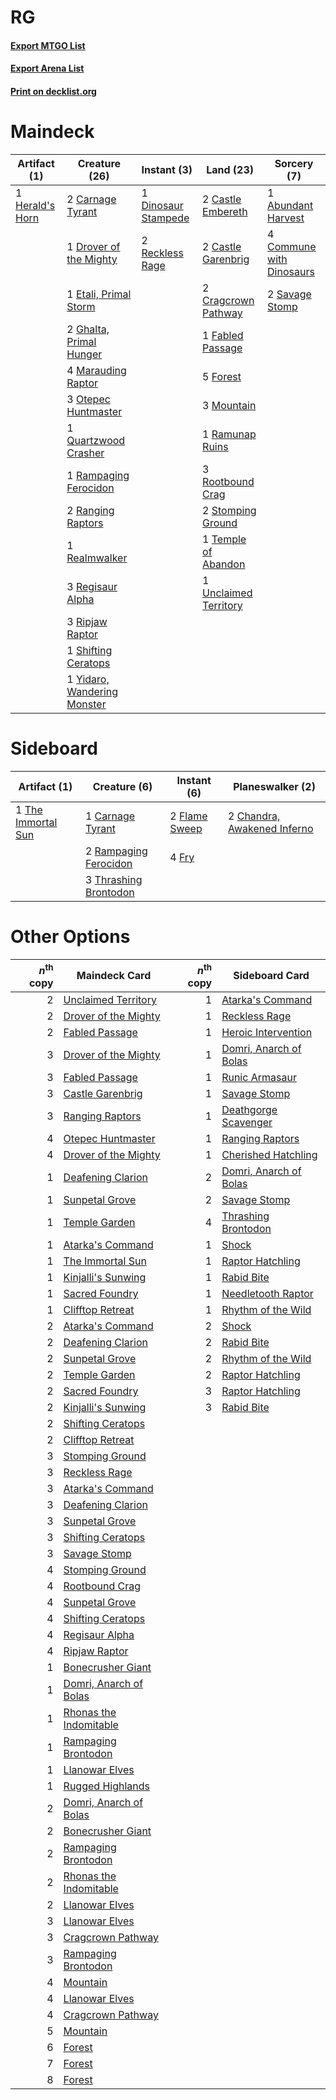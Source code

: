 # RG

#### [Export MTGO List](../collection/RG/RG.txt)
#### [Export Arena List](../collection/RG/RG_arena.txt)
#### [Print on decklist.org](http://decklist.org/?deckmain=1%09Abundant%20Harvest%0A2%09Carnage%20Tyrant%0A2%09Castle%20Embereth%0A2%09Castle%20Garenbrig%0A4%09Commune%20with%20Dinosaurs%0A2%09Cragcrown%20Pathway%0A1%09Dinosaur%20Stampede%0A1%09Drover%20of%20the%20Mighty%0A1%09Etali,%20Primal%20Storm%0A1%09Fabled%20Passage%0A5%09Forest%0A2%09Ghalta,%20Primal%20Hunger%0A1%09Herald's%20Horn%0A4%09Marauding%20Raptor%0A3%09Mountain%0A3%09Otepec%20Huntmaster%0A1%09Quartzwood%20Crasher%0A1%09Rampaging%20Ferocidon%0A1%09Ramunap%20Ruins%0A2%09Ranging%20Raptors%0A1%09Realmwalker%0A2%09Reckless%20Rage%0A3%09Regisaur%20Alpha%0A3%09Ripjaw%20Raptor%0A3%09Rootbound%20Crag%0A2%09Savage%20Stomp%0A1%09Shifting%20Ceratops%0A2%09Stomping%20Ground%0A1%09Temple%20of%20Abandon%0A1%09Unclaimed%20Territory%0A1%09Yidaro,%20Wandering%20Monster&deckside=1%09Carnage%20Tyrant%0A2%09Chandra,%20Awakened%20Inferno%0A2%09Flame%20Sweep%0A4%09Fry%0A2%09Rampaging%20Ferocidon%0A1%09The%20Immortal%20Sun%0A3%09Thrashing%20Brontodon)
# Maindeck

|                                       Artifact (1)                                       |                                            Creature (26)                                             |                                         Instant (3)                                          |                                           Land (23)                                            |                                            Sorcery (7)                                            |
|------------------------------------------------------------------------------------------|------------------------------------------------------------------------------------------------------|----------------------------------------------------------------------------------------------|------------------------------------------------------------------------------------------------|---------------------------------------------------------------------------------------------------|
|1 [Herald's Horn](http://gatherer.wizards.com/Pages/Card/Details.aspx?multiverseid=433294)|2 [Carnage Tyrant](http://gatherer.wizards.com/Pages/Card/Details.aspx?multiverseid=435334)           |1 [Dinosaur Stampede](http://gatherer.wizards.com/Pages/Card/Details.aspx?multiverseid=435294)|2 [Castle Embereth](http://gatherer.wizards.com/Pages/Card/Details.aspx?multiverseid=473201)    |1 [Abundant Harvest](http://gatherer.wizards.com/Pages/Card/Details.aspx?multiverseid=522223)      |
|                                                                                          |1 [Drover of the Mighty](http://gatherer.wizards.com/Pages/Card/Details.aspx?multiverseid=435342)     |2 [Reckless Rage](http://gatherer.wizards.com/Pages/Card/Details.aspx?multiverseid=439767)    |2 [Castle Garenbrig](http://gatherer.wizards.com/Pages/Card/Details.aspx?multiverseid=473202)   |4 [Commune with Dinosaurs](http://gatherer.wizards.com/Pages/Card/Details.aspx?multiverseid=435336)|
|                                                                                          |1 [Etali, Primal Storm](http://gatherer.wizards.com/Pages/Card/Details.aspx?multiverseid=439757)      |                                                                                              |2 [Cragcrown Pathway](http://gatherer.wizards.com/Pages/Card/Details.aspx?multiverseid=491915)  |2 [Savage Stomp](http://gatherer.wizards.com/Pages/Card/Details.aspx?multiverseid=435361)          |
|                                                                                          |2 [Ghalta, Primal Hunger](http://gatherer.wizards.com/Pages/Card/Details.aspx?multiverseid=456564)    |                                                                                              |1 [Fabled Passage](http://gatherer.wizards.com/Pages/Card/Details.aspx?multiverseid=473206)     |                                                                                                   |
|                                                                                          |4 [Marauding Raptor](http://gatherer.wizards.com/Pages/Card/Details.aspx?multiverseid=466904)         |                                                                                              |5 [Forest](http://gatherer.wizards.com/Pages/Card/Details.aspx?multiverseid=439860)             |                                                                                                   |
|                                                                                          |3 [Otepec Huntmaster](http://gatherer.wizards.com/Pages/Card/Details.aspx?multiverseid=435307)        |                                                                                              |3 [Mountain](http://gatherer.wizards.com/Pages/Card/Details.aspx?multiverseid=439859)           |                                                                                                   |
|                                                                                          |1 [Quartzwood Crasher](http://gatherer.wizards.com/Pages/Card/Details.aspx?multiverseid=479721)       |                                                                                              |1 [Ramunap Ruins](http://gatherer.wizards.com/Pages/Card/Details.aspx?multiverseid=430870)      |                                                                                                   |
|                                                                                          |1 [Rampaging Ferocidon](http://gatherer.wizards.com/Pages/Card/Details.aspx?multiverseid=435308)      |                                                                                              |3 [Rootbound Crag](http://gatherer.wizards.com/Pages/Card/Details.aspx?multiverseid=420934)     |                                                                                                   |
|                                                                                          |2 [Ranging Raptors](http://gatherer.wizards.com/Pages/Card/Details.aspx?multiverseid=435357)          |                                                                                              |2 [Stomping Ground](http://gatherer.wizards.com/Pages/Card/Details.aspx?multiverseid=405110)    |                                                                                                   |
|                                                                                          |1 [Realmwalker](http://gatherer.wizards.com/Pages/Card/Details.aspx?multiverseid=503804)              |                                                                                              |1 [Temple of Abandon](http://gatherer.wizards.com/Pages/Card/Details.aspx?multiverseid=373711)  |                                                                                                   |
|                                                                                          |3 [Regisaur Alpha](http://gatherer.wizards.com/Pages/Card/Details.aspx?multiverseid=435383)           |                                                                                              |1 [Unclaimed Territory](http://gatherer.wizards.com/Pages/Card/Details.aspx?multiverseid=435419)|                                                                                                   |
|                                                                                          |3 [Ripjaw Raptor](http://gatherer.wizards.com/Pages/Card/Details.aspx?multiverseid=435359)            |                                                                                              |                                                                                                |                                                                                                   |
|                                                                                          |1 [Shifting Ceratops](http://gatherer.wizards.com/Pages/Card/Details.aspx?multiverseid=466948)        |                                                                                              |                                                                                                |                                                                                                   |
|                                                                                          |1 [Yidaro, Wandering Monster](http://gatherer.wizards.com/Pages/Card/Details.aspx?multiverseid=479661)|                                                                                              |                                                                                                |                                                                                                   |


# Sideboard

|                                        Artifact (1)                                         |                                          Creature (6)                                          |                                      Instant (6)                                       |                                           Planeswalker (2)                                           |
|---------------------------------------------------------------------------------------------|------------------------------------------------------------------------------------------------|----------------------------------------------------------------------------------------|------------------------------------------------------------------------------------------------------|
|1 [The Immortal Sun](http://gatherer.wizards.com/Pages/Card/Details.aspx?multiverseid=439844)|1 [Carnage Tyrant](http://gatherer.wizards.com/Pages/Card/Details.aspx?multiverseid=435334)     |2 [Flame Sweep](http://gatherer.wizards.com/Pages/Card/Details.aspx?multiverseid=466893)|2 [Chandra, Awakened Inferno](http://gatherer.wizards.com/Pages/Card/Details.aspx?multiverseid=466881)|
|                                                                                             |2 [Rampaging Ferocidon](http://gatherer.wizards.com/Pages/Card/Details.aspx?multiverseid=435308)|4 [Fry](http://gatherer.wizards.com/Pages/Card/Details.aspx?multiverseid=466894)        |                                                                                                      |
|                                                                                             |3 [Thrashing Brontodon](http://gatherer.wizards.com/Pages/Card/Details.aspx?multiverseid=456570)|                                                                                        |                                                                                                      |


# Other Options

|*n*<sup>th</sup> copy|                                          Maindeck Card                                          |*n*<sup>th</sup> copy|                                         Sideboard Card                                          |
|--------------------:|-------------------------------------------------------------------------------------------------|--------------------:|-------------------------------------------------------------------------------------------------|
|                    2|[Unclaimed Territory](http://gatherer.wizards.com/Pages/Card/Details.aspx?multiverseid=435419)   |                    1|[Atarka's Command](http://gatherer.wizards.com/Pages/Card/Details.aspx?multiverseid=394502)      |
|                    2|[Drover of the Mighty](http://gatherer.wizards.com/Pages/Card/Details.aspx?multiverseid=435342)  |                    1|[Reckless Rage](http://gatherer.wizards.com/Pages/Card/Details.aspx?multiverseid=439767)         |
|                    2|[Fabled Passage](http://gatherer.wizards.com/Pages/Card/Details.aspx?multiverseid=473206)        |                    1|[Heroic Intervention](http://gatherer.wizards.com/Pages/Card/Details.aspx?multiverseid=423776)   |
|                    3|[Drover of the Mighty](http://gatherer.wizards.com/Pages/Card/Details.aspx?multiverseid=435342)  |                    1|[Domri, Anarch of Bolas](http://gatherer.wizards.com/Pages/Card/Details.aspx?multiverseid=461118)|
|                    3|[Fabled Passage](http://gatherer.wizards.com/Pages/Card/Details.aspx?multiverseid=473206)        |                    1|[Runic Armasaur](http://gatherer.wizards.com/Pages/Card/Details.aspx?multiverseid=447336)        |
|                    3|[Castle Garenbrig](http://gatherer.wizards.com/Pages/Card/Details.aspx?multiverseid=473202)      |                    1|[Savage Stomp](http://gatherer.wizards.com/Pages/Card/Details.aspx?multiverseid=435361)          |
|                    3|[Ranging Raptors](http://gatherer.wizards.com/Pages/Card/Details.aspx?multiverseid=435357)       |                    1|[Deathgorge Scavenger](http://gatherer.wizards.com/Pages/Card/Details.aspx?multiverseid=435339)  |
|                    4|[Otepec Huntmaster](http://gatherer.wizards.com/Pages/Card/Details.aspx?multiverseid=435307)     |                    1|[Ranging Raptors](http://gatherer.wizards.com/Pages/Card/Details.aspx?multiverseid=435357)       |
|                    4|[Drover of the Mighty](http://gatherer.wizards.com/Pages/Card/Details.aspx?multiverseid=435342)  |                    1|[Cherished Hatchling](http://gatherer.wizards.com/Pages/Card/Details.aspx?multiverseid=439781)   |
|                    1|[Deafening Clarion](http://gatherer.wizards.com/Pages/Card/Details.aspx?multiverseid=452915)     |                    2|[Domri, Anarch of Bolas](http://gatherer.wizards.com/Pages/Card/Details.aspx?multiverseid=461118)|
|                    1|[Sunpetal Grove](http://gatherer.wizards.com/Pages/Card/Details.aspx?multiverseid=420946)        |                    2|[Savage Stomp](http://gatherer.wizards.com/Pages/Card/Details.aspx?multiverseid=435361)          |
|                    1|[Temple Garden](http://gatherer.wizards.com/Pages/Card/Details.aspx?multiverseid=405112)         |                    4|[Thrashing Brontodon](http://gatherer.wizards.com/Pages/Card/Details.aspx?multiverseid=456570)   |
|                    1|[Atarka's Command](http://gatherer.wizards.com/Pages/Card/Details.aspx?multiverseid=394502)      |                    1|[Shock](http://gatherer.wizards.com/Pages/Card/Details.aspx?multiverseid=129732)                 |
|                    1|[The Immortal Sun](http://gatherer.wizards.com/Pages/Card/Details.aspx?multiverseid=439844)      |                    1|[Raptor Hatchling](http://gatherer.wizards.com/Pages/Card/Details.aspx?multiverseid=435309)      |
|                    1|[Kinjalli's Sunwing](http://gatherer.wizards.com/Pages/Card/Details.aspx?multiverseid=435170)    |                    1|[Rabid Bite](http://gatherer.wizards.com/Pages/Card/Details.aspx?multiverseid=447331)            |
|                    1|[Sacred Foundry](http://gatherer.wizards.com/Pages/Card/Details.aspx?multiverseid=405106)        |                    1|[Needletooth Raptor](http://gatherer.wizards.com/Pages/Card/Details.aspx?multiverseid=439764)    |
|                    1|[Clifftop Retreat](http://gatherer.wizards.com/Pages/Card/Details.aspx?multiverseid=443127)      |                    1|[Rhythm of the Wild](http://gatherer.wizards.com/Pages/Card/Details.aspx?multiverseid=457345)    |
|                    2|[Atarka's Command](http://gatherer.wizards.com/Pages/Card/Details.aspx?multiverseid=394502)      |                    2|[Shock](http://gatherer.wizards.com/Pages/Card/Details.aspx?multiverseid=129732)                 |
|                    2|[Deafening Clarion](http://gatherer.wizards.com/Pages/Card/Details.aspx?multiverseid=452915)     |                    2|[Rabid Bite](http://gatherer.wizards.com/Pages/Card/Details.aspx?multiverseid=447331)            |
|                    2|[Sunpetal Grove](http://gatherer.wizards.com/Pages/Card/Details.aspx?multiverseid=420946)        |                    2|[Rhythm of the Wild](http://gatherer.wizards.com/Pages/Card/Details.aspx?multiverseid=457345)    |
|                    2|[Temple Garden](http://gatherer.wizards.com/Pages/Card/Details.aspx?multiverseid=405112)         |                    2|[Raptor Hatchling](http://gatherer.wizards.com/Pages/Card/Details.aspx?multiverseid=435309)      |
|                    2|[Sacred Foundry](http://gatherer.wizards.com/Pages/Card/Details.aspx?multiverseid=405106)        |                    3|[Raptor Hatchling](http://gatherer.wizards.com/Pages/Card/Details.aspx?multiverseid=435309)      |
|                    2|[Kinjalli's Sunwing](http://gatherer.wizards.com/Pages/Card/Details.aspx?multiverseid=435170)    |                    3|[Rabid Bite](http://gatherer.wizards.com/Pages/Card/Details.aspx?multiverseid=447331)            |
|                    2|[Shifting Ceratops](http://gatherer.wizards.com/Pages/Card/Details.aspx?multiverseid=466948)     |                     |                                                                                                 |
|                    2|[Clifftop Retreat](http://gatherer.wizards.com/Pages/Card/Details.aspx?multiverseid=443127)      |                     |                                                                                                 |
|                    3|[Stomping Ground](http://gatherer.wizards.com/Pages/Card/Details.aspx?multiverseid=405110)       |                     |                                                                                                 |
|                    3|[Reckless Rage](http://gatherer.wizards.com/Pages/Card/Details.aspx?multiverseid=439767)         |                     |                                                                                                 |
|                    3|[Atarka's Command](http://gatherer.wizards.com/Pages/Card/Details.aspx?multiverseid=394502)      |                     |                                                                                                 |
|                    3|[Deafening Clarion](http://gatherer.wizards.com/Pages/Card/Details.aspx?multiverseid=452915)     |                     |                                                                                                 |
|                    3|[Sunpetal Grove](http://gatherer.wizards.com/Pages/Card/Details.aspx?multiverseid=420946)        |                     |                                                                                                 |
|                    3|[Shifting Ceratops](http://gatherer.wizards.com/Pages/Card/Details.aspx?multiverseid=466948)     |                     |                                                                                                 |
|                    3|[Savage Stomp](http://gatherer.wizards.com/Pages/Card/Details.aspx?multiverseid=435361)          |                     |                                                                                                 |
|                    4|[Stomping Ground](http://gatherer.wizards.com/Pages/Card/Details.aspx?multiverseid=405110)       |                     |                                                                                                 |
|                    4|[Rootbound Crag](http://gatherer.wizards.com/Pages/Card/Details.aspx?multiverseid=420934)        |                     |                                                                                                 |
|                    4|[Sunpetal Grove](http://gatherer.wizards.com/Pages/Card/Details.aspx?multiverseid=420946)        |                     |                                                                                                 |
|                    4|[Shifting Ceratops](http://gatherer.wizards.com/Pages/Card/Details.aspx?multiverseid=466948)     |                     |                                                                                                 |
|                    4|[Regisaur Alpha](http://gatherer.wizards.com/Pages/Card/Details.aspx?multiverseid=435383)        |                     |                                                                                                 |
|                    4|[Ripjaw Raptor](http://gatherer.wizards.com/Pages/Card/Details.aspx?multiverseid=435359)         |                     |                                                                                                 |
|                    1|[Bonecrusher Giant](http://gatherer.wizards.com/Pages/Card/Details.aspx?multiverseid=473077)     |                     |                                                                                                 |
|                    1|[Domri, Anarch of Bolas](http://gatherer.wizards.com/Pages/Card/Details.aspx?multiverseid=461118)|                     |                                                                                                 |
|                    1|[Rhonas the Indomitable](http://gatherer.wizards.com/Pages/Card/Details.aspx?multiverseid=426884)|                     |                                                                                                 |
|                    1|[Rampaging Brontodon](http://gatherer.wizards.com/Pages/Card/Details.aspx?multiverseid=456520)   |                     |                                                                                                 |
|                    1|[Llanowar Elves](http://gatherer.wizards.com/Pages/Card/Details.aspx?multiverseid=129626)        |                     |                                                                                                 |
|                    1|[Rugged Highlands](http://gatherer.wizards.com/Pages/Card/Details.aspx?multiverseid=420935)      |                     |                                                                                                 |
|                    2|[Domri, Anarch of Bolas](http://gatherer.wizards.com/Pages/Card/Details.aspx?multiverseid=461118)|                     |                                                                                                 |
|                    2|[Bonecrusher Giant](http://gatherer.wizards.com/Pages/Card/Details.aspx?multiverseid=473077)     |                     |                                                                                                 |
|                    2|[Rampaging Brontodon](http://gatherer.wizards.com/Pages/Card/Details.aspx?multiverseid=456520)   |                     |                                                                                                 |
|                    2|[Rhonas the Indomitable](http://gatherer.wizards.com/Pages/Card/Details.aspx?multiverseid=426884)|                     |                                                                                                 |
|                    2|[Llanowar Elves](http://gatherer.wizards.com/Pages/Card/Details.aspx?multiverseid=129626)        |                     |                                                                                                 |
|                    3|[Llanowar Elves](http://gatherer.wizards.com/Pages/Card/Details.aspx?multiverseid=129626)        |                     |                                                                                                 |
|                    3|[Cragcrown Pathway](http://gatherer.wizards.com/Pages/Card/Details.aspx?multiverseid=491915)     |                     |                                                                                                 |
|                    3|[Rampaging Brontodon](http://gatherer.wizards.com/Pages/Card/Details.aspx?multiverseid=456520)   |                     |                                                                                                 |
|                    4|[Mountain](http://gatherer.wizards.com/Pages/Card/Details.aspx?multiverseid=439859)              |                     |                                                                                                 |
|                    4|[Llanowar Elves](http://gatherer.wizards.com/Pages/Card/Details.aspx?multiverseid=129626)        |                     |                                                                                                 |
|                    4|[Cragcrown Pathway](http://gatherer.wizards.com/Pages/Card/Details.aspx?multiverseid=491915)     |                     |                                                                                                 |
|                    5|[Mountain](http://gatherer.wizards.com/Pages/Card/Details.aspx?multiverseid=439859)              |                     |                                                                                                 |
|                    6|[Forest](http://gatherer.wizards.com/Pages/Card/Details.aspx?multiverseid=439860)                |                     |                                                                                                 |
|                    7|[Forest](http://gatherer.wizards.com/Pages/Card/Details.aspx?multiverseid=439860)                |                     |                                                                                                 |
|                    8|[Forest](http://gatherer.wizards.com/Pages/Card/Details.aspx?multiverseid=439860)                |                     |                                                                                                 |

